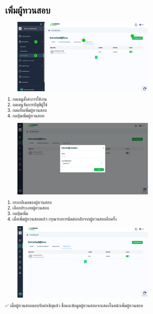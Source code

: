 # เพิ่มผู้ทวนสอบ

<figure><img src="../../../.gitbook/assets/image (3) (1) (1) (1).png" alt=""><figcaption></figcaption></figure>

1. กดเมนูตั้งค่าการใช้งาน
2. กดเมนูจัดการบัญชีผู้ใช้
3. กดแท็บเพิ่มผู้ทวนสอบ
4. กดปุ่มเพิ่มผู้ทวนสอบ



<figure><img src="../../../.gitbook/assets/image (1) (1) (1) (1) (1) (1) (1) (1) (1).png" alt=""><figcaption></figcaption></figure>

1. กรอกอีเมลของผู้ทวนสอบ
2. เลือกประเภทผู้ทวนสอบ
3. กดปุ่มเพิ่ม
4. เมื่อเพิ่มผู้ทวนสอบแล้ว กรุณารอการติดต่อกลับจากผู้ทวนสอบอีกครั้ง



<figure><img src="../../../.gitbook/assets/image (2) (1) (1) (1) (1) (1).png" alt=""><figcaption></figcaption></figure>

✅ เมื่อผู้ทวนสอบตอบรับคำเชิญแล้ว ชื่อและข้อมูลผู้ทวนสอบจะแสดงในหน้าเพิ่มผู้ทวนสอบ
